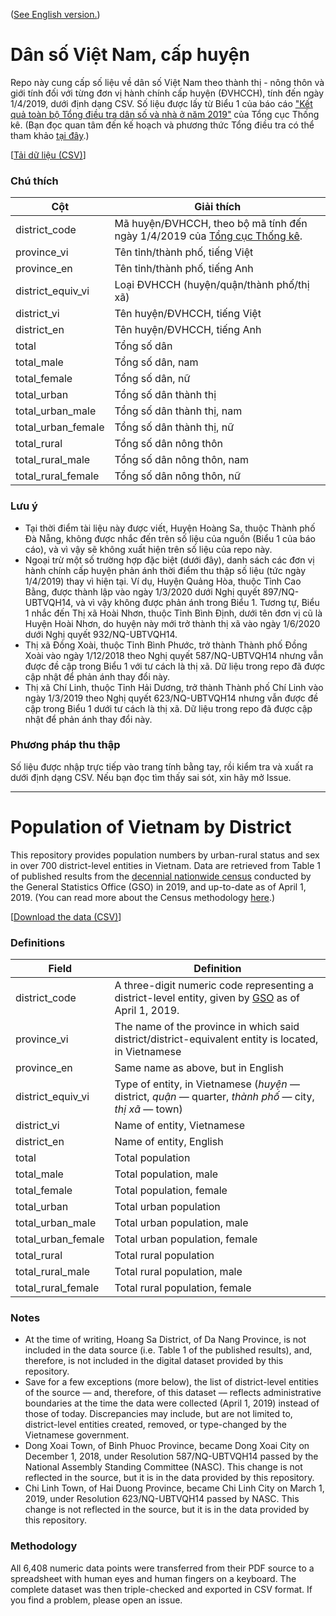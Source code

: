([See English version.](#population-of-vietnam-by-district))

# Dân số Việt Nam, cấp huyện
Repo này cung cấp số liệu về dân số Việt Nam theo thành thị - nông thôn và giới tính đối với từng đơn vị hành chính cấp huyện (ĐVHCCH), tính đến ngày 1/4/2019, dưới định dạng CSV. Số liệu được lấy từ Biểu 1 của báo cáo ["Kết quả toàn bộ Tổng điều tra dân số và nhà ở năm 2019"](http://tongdieutradanso.vn/uploads/data/6/files/files/Ket%20qua%20toan%20bo%20Tong%20dieu%20tra%20dan%20so%20va%20nha%20o%202019_ca%20bia_compressed.pdf) của Tổng cục Thống kê. (Bạn đọc quan tâm đến kế hoạch và phương thức Tổng điều tra có thể tham khảo [tại đây](http://tongdieutradanso.vn/uploads/data/6/files/files/Ke%20hoach%20Tong%20dieu%20tra%202019.pdf).)

[[Tải dữ liệu (CSV)](https://raw.githubusercontent.com/duynguyen158/vietnam-population-district/master/vn_pop_dist.csv)]

### Chú thích
Cột | Giải thích
--- | ---
district_code | Mã huyện/ĐVHCCH, theo bộ mã tính đến ngày 1/4/2019 của [Tổng cục Thống kê](https://www.gso.gov.vn/phuong-phap-thong-ke/danh-muc/don-vi-hanh-chinh/).
province_vi | Tên tỉnh/thành phố, tiếng Việt
province_en | Tên tỉnh/thành phố, tiếng Anh
district_equiv_vi | Loại ĐVHCCH (huyện/quận/thành phố/thị xã)
district_vi | Tên huyện/ĐVHCCH, tiếng Việt
district_en | Tên huyện/ĐVHCCH, tiếng Anh
total | Tổng số dân
total_male | Tổng số dân, nam
total_female | Tổng số dân, nữ
total_urban | Tổng số dân thành thị
total_urban_male | Tổng số dân thành thị, nam
total_urban_female | Tổng số dân thành thị, nữ
total_rural | Tổng số dân nông thôn
total_rural_male | Tổng số dân nông thôn, nam
total_rural_female | Tổng số dân nông thôn, nữ

### Lưu ý
- Tại thời điểm tài liệu này được viết, Huyện Hoàng Sa, thuộc Thành phố Đà Nẵng, không được nhắc đến trên số liệu của nguồn (Biểu 1 của báo cáo), và vì vậy sẽ không xuất hiện trên số liệu của repo này.
- Ngoại trừ một số trường hợp đặc biệt (dưới đây), danh sách các đơn vị hành chính cấp huyện phản ánh thời điểm thu thập số liệu (tức ngày 1/4/2019) thay vì hiện tại. Ví dụ, Huyện Quảng Hòa, thuộc Tỉnh Cao Bằng, được thành lập vào ngày 1/3/2020 dưới Nghị quyết 897/NQ-UBTVQH14, và vì vậy không được phản ánh trong Biểu 1. Tương tự, Biểu 1 nhắc đến Thị xã Hoài Nhơn, thuộc Tỉnh Bình Định, dưới tên đơn vị cũ là Huyện Hoài Nhơn, do huyện này mới trở thành thị xã vào ngày 1/6/2020 dưới Nghị quyết 932/NQ-UBTVQH14. 
- Thị xã Đồng Xoài, thuộc Tỉnh Bình Phước, trở thành Thành phố Đồng Xoài vào ngày 1/12/2018 theo Nghị quyết 587/NQ-UBTVQH14 nhưng vẫn được đề cập trong Biểu 1 với tư cách là thị xã. Dữ liệu trong repo đã được cập nhật để phản ánh thay đổi này.
- Thị xã Chí Linh, thuộc Tỉnh Hải Dương, trở thành Thành phố Chí Linh vào ngày 1/3/2019 theo Nghị quyết 623/NQ-UBTVQH14 nhưng vẫn được đề cập trong Biểu 1 dưới tư cách là thị xã. Dữ liệu trong repo đã được cập nhật để phản ánh thay đổi này.

### Phương pháp thu thập
Số liệu được nhập trực tiếp vào trang tính bằng tay, rồi kiểm tra và xuất ra dưới định dạng CSV. Nếu bạn đọc tìm thấy sai sót, xin hãy mở Issue.

___

# Population of Vietnam by District
This repository provides population numbers by urban-rural status and sex in over 700 district-level entities in Vietnam. Data are retrieved from Table 1 of published results from the [decennial nationwide census](http://tongdieutradanso.vn/uploads/data/6/files/files/Ket%20qua%20toan%20bo%20Tong%20dieu%20tra%20dan%20so%20va%20nha%20o%202019_ca%20bia_compressed.pdf) conducted by the General Statistics Office (GSO) in 2019, and up-to-date as of April 1, 2019. (You can read more about the Census methodology [here](http://tongdieutradanso.vn/uploads/data/6/files/files/2019_Census_Plan_Eng.pdf).)

[[Download the data (CSV)](https://raw.githubusercontent.com/duynguyen158/vietnam-population-district/master/vn_pop_dist.csv)]

### Definitions
Field | Definition
--- | ---
district_code | A three-digit numeric code representing a district-level entity, given by [GSO](https://www.gso.gov.vn/phuong-phap-thong-ke/danh-muc/don-vi-hanh-chinh/) as of April 1, 2019.
province_vi | The name of the province in which said district/district-equivalent entity is located, in Vietnamese
province_en | Same name as above, but in English
district_equiv_vi | Type of entity, in Vietnamese (*huyện* — district, *quận* — quarter, *thành phố* — city, *thị xã* — town)
district_vi | Name of entity, Vietnamese
district_en | Name of entity, English
total | Total population
total_male | Total population, male
total_female | Total population, female
total_urban | Total urban population
total_urban_male | Total urban population, male
total_urban_female | Total urban population, female
total_rural | Total rural population
total_rural_male | Total rural population, male
total_rural_female | Total rural population, female

### Notes
- At the time of writing, Hoang Sa District, of Da Nang Province, is not included in the data source (i.e. Table 1 of the published results), and, therefore, is not included in the digital dataset provided by this repository.
- Save for a few exceptions (more below), the list of district-level entities of the source — and, therefore, of this dataset — reflects administrative boundaries at the time the data were collected (April 1, 2019) instead of those of today. Discrepancies may include, but are not limited to, district-level entities created, removed, or type-changed by the Vietnamese government.
- Dong Xoai Town, of Binh Phuoc Province, became Dong Xoai City on December 1, 2018, under Resolution 587/NQ-UBTVQH14 passed by the National Assembly Standing Committee (NASC). This change is not reflected in the source, but it is in the data provided by this repository.
- Chi Linh Town, of Hai Duong Province, became Chi Linh City on March 1, 2019, under Resolution 623/NQ-UBTVQH14 passed by NASC. This change is not reflected in the source, but it is in the data provided by this repository.

### Methodology
All 6,408 numeric data points were transferred from their PDF source to a spreadsheet with human eyes and human fingers on a keyboard. The complete dataset was then triple-checked and exported in CSV format. If you find a problem, please open an issue.